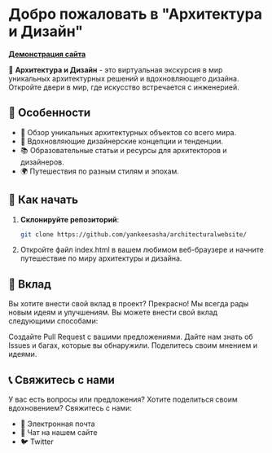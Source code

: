 
# Добро пожаловать в "Архитектура и Дизайн"

**[Демонстрация сайта](https://asya404.github.io/Architecture/)**

🏰 **Архитектура и Дизайн** - это виртуальная экскурсия в мир уникальных архитектурных решений и вдохновляющего дизайна. Откройте двери в мир, где искусство встречается с инженерией.

## 🌟 Особенности

- 🏢 Обзор уникальных архитектурных объектов со всего мира.
- 🎨 Вдохновляющие дизайнерские концепции и тенденции.
- 📚 Образовательные статьи и ресурсы для архитекторов и дизайнеров.
- 🌍 Путешествия по разным стилям и эпохам.

## 🚀 Как начать

1. **Склонируйте репозиторий**:

   ```bash
   git clone https://github.com/yankeesasha/architecturalwebsite/

2. Откройте файл index.html в вашем любимом веб-браузере и начните путешествие по миру архитектуры и дизайна.

## 🤝 Вклад
Вы хотите внести свой вклад в проект? Прекрасно! Мы всегда рады новым идеям и улучшениям. Вы можете внести свой вклад следующими способами:

Создайте Pull Request с вашими предложениями.
Дайте нам знать об Issues и багах, которые вы обнаружили.
Поделитесь своим мнением и идеями.
## 📞 Свяжитесь с нами
У вас есть вопросы или предложения? Хотите поделиться своим вдохновением? Свяжитесь с нами:

- 📧 Электронная почта
- 💬 Чат на нашем сайте
- 🐦 Twitter